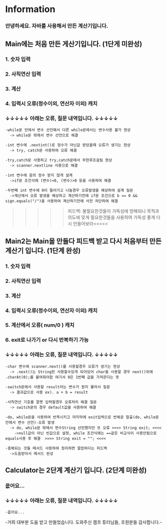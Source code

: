 # Information
### 안녕하세요. 자바를 사용해서 만든 계산기입니다.
 
## Main에는 처음 만든 게산기입니다. (1단게 미완성)
### 1. 숫자 입력
### 2. 사칙연산 입력
### 3. 계산
### 4. 입력시 오류(정수이외, 연산자 이외) 캐치

### ↓↓↓↓↓ 아래는 오류, 질문 내역입니다. ↓↓↓↓↓
  
    -while문 안에서 변수 선언해서 다른 while문에서는 변수사용 불가 현상
      -> while문 밖에서 변수 선언으로 해결

    -int 변수에 .nextint()로 정수가 아닌값 받았을때 오류가 생기는 현상
      -> try, catch문 사용하여 오류 해결
      
    -try,catch문 사용하고 try,catch문에서 무한루프걸림 현상
      -> scanner.nextline 사용으로 해결
        
    -int 변수에 음의 정수 받지 않게 설계
      ->if문 조건식에 (변수)<0, (변수)>0 등을 사용하여 해결

    -두번째 int 변수에 0이 들어가고 나눌경우 오류발생을 예상하여 설계 질문
      ->계산에서 오류 발생을 예상하고 계산하기전에 if문 조건으로 b == 0 && sign.equals("/")을 사용하여 계산하기전에 사전 차단하여 해결

   >>>>>피드백: 불필요한것들이 가독성에 방해되니 목적과 의도에 맞게 필요한것들을 사용하여 가독성 좋게 다시 만들어보라<<<<<
      
  
## Main2는 Main을 만들다 피드백 받고 다시 처음부터 만든 계산기 입니다. (1단계 완성)
### 1. 숫자 입력
### 2. 사칙연산 입력
### 3. 계산
### 4. 입력시 오류(정수이외, 연산자 이외) 캐치
### 5. 계산에서 오류( num/0 ) 캐치
### 6. exit로 나가기 or 다시 반복하기 가능

### ↓↓↓↓↓ 아래는 오류, 질문 내역입니다. ↓↓↓↓↓
  
    -char 변수에 scanner.next()를 사용할경우 오류가 생기는 현상
      -> .next()는 String만 사용할수있게 되어있어 char을 사용할 경우 next()뒤에 .charAt(0);를 붙여줘야함 여기서 0은 1번째 값을 가져온다는 뜻
      
    -switch문에서 사용할 result라는 변수가 뭔지 몰라서 질문 
      -> 결과값으로 사용 ex). a + b = result
      
    -사칙연산 기호를 잘못 입력할경우 오류처리 해결 질문
      -> switch문의 경우 default값을 사용하여 해결 
      
    -do, while문을 사용하여 반목시키고 마지막에 exit입력으로 반복문 탈출(do, while문 안에서 변수 선언)-오류 발생
      -> do, while문 밖에서 변수String 선언했지만 또 오류 >>>> String exit; <<<< 
        ->null값이 아닌 빈값으로 설정, while 조건식에는 ==같은 비교식이 사용안됨으로 equals사용 후 해결  >>>> String exit = ""; <<<<
    
    -중복되는 것들 메서드 사용하여 정리하면 깔끔하다는 피드백
      ->도움받아서 메서드 완성


## Calculator는 2단계 계산기 입니다. (2단계 미완성)
### 읎어요...

### ↓↓↓↓↓ 아래는 오류, 질문 내역입니다. ↓↓↓↓↓
  
    -읎어요...


   
-거희 대부분 도움 받고 만들었습니다. 도와주신 캠프 튜터님들, 조원분들 감사합니다.-
